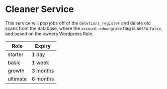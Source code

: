 # Cleaner Service

This service will pop jobs off of the `deletions_register` and delete old scans from the database, where the `account->downgrade` flag is set to `false`, and based on the owners Wordpress Role.

| Role | Expiry |
| ---- | ------ |
| starter | 1 day |
| basic | 1 week |
| growth | 3 months |
| ultimate | 6 months |
